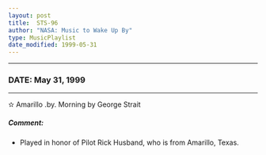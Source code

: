 ```yaml
---
layout: post
title:  STS-96
author: "NASA: Music to Wake Up By"
type: MusicPlaylist
date_modified: 1999-05-31
---
```


----
### DATE: May 31, 1999
----
✫ Amarillo .by. Morning by George Strait

##### Comment:
* Played in honor of Pilot Rick Husband, who is from Amarillo, Texas.
